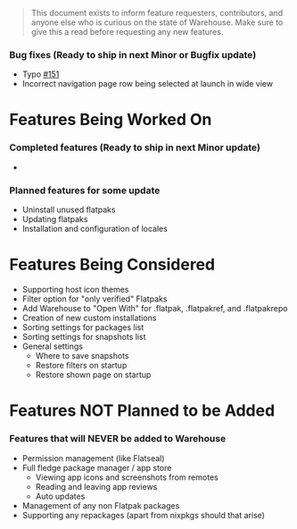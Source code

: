 > This document exists to inform feature requesters, contributors, and anyone else who is curious on the state of Warehouse. Make sure to give this a read before requesting any new features.

### Bug fixes (Ready to ship in next Minor or Bugfix update)

- Typo [#151](https://github.com/flattool/warehouse/issues/151)
- Incorrect navigation page row being selected at launch in wide view

# Features Being Worked On

### Completed features (Ready to ship in next Minor update)

-

### Planned features for some update

- Uninstall unused flatpaks
- Updating flatpaks
- Installation and configuration of locales

# Features Being Considered

- Supporting host icon themes
- Filter option for "only verified" Flatpaks
- Add Warehouse to "Open With" for .flatpak, .flatpakref, and .flatpakrepo
- Creation of new custom installations
- Sorting settings for packages list
- Sorting settings for snapshots list
- General settings
    - Where to save snapshots
    - Restore filters on startup
    - Restore shown page on startup

# Features NOT Planned to be Added

### Features that will NEVER be added to Warehouse

- Permission management (like Flatseal)
- Full fledge package manager / app store
	- Viewing app icons and screenshots from remotes
	- Reading and leaving app reviews
	- Auto updates
- Management of any non Flatpak packages
- Supporting any repackages (apart from nixpkgs should that arise)
